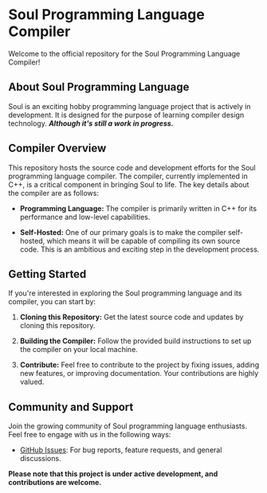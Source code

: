 # Soul Programming Language Compiler

Welcome to the official repository for the Soul Programming Language Compiler!

## About Soul Programming Language

Soul is an exciting hobby programming language project that is actively in development. It is designed for the purpose of learning compiler design technology. **_Although it's still a work in progress._**

## Compiler Overview

This repository hosts the source code and development efforts for the Soul programming language compiler. The compiler, currently implemented in C++, is a critical component in bringing Soul to life. The key details about the compiler are as follows:

- **Programming Language:** The compiler is primarily written in C++ for its performance and low-level capabilities.

- **Self-Hosted:** One of our primary goals is to make the compiler self-hosted, which means it will be capable of compiling its own source code. This is an ambitious and exciting step in the development process.

## Getting Started

If you're interested in exploring the Soul programming language and its compiler, you can start by:

1. **Cloning this Repository:** Get the latest source code and updates by cloning this repository.

2. **Building the Compiler:** Follow the provided build instructions to set up the compiler on your local machine.

3. **Contribute:** Feel free to contribute to the project by fixing issues, adding new features, or improving documentation. Your contributions are highly valued.

[//]: # (4. **Explore Documentation:** Check out the documentation provided in this repository for more information on the language, compiler, and how to use them.)

## Community and Support

Join the growing community of Soul programming language enthusiasts. Feel free to engage with us in the following ways:

- [GitHub Issues](https://github.com/akshatd120/Soul-language/issues): For bug reports, feature requests, and general discussions.

[//]: # (- [Community Forum]&#40;https://soulprogramminglanguageforum.example&#41;: Participate in discussions and connect with other users and contributors.)

[//]: # (- [Documentation]&#40;https://soulprogramminglanguage.example/docs&#41;: Find detailed information on the language's features and compiler usage.)


**Please note that this project is under active development, and contributions are welcome.**
